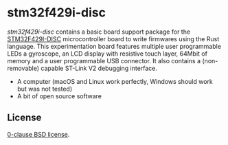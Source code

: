 stm32f429i-disc
===============

_stm32f429i-disc_ contains a basic board support package for the
[STM32F429I-DISC][] microcontroller board to write firmwares using the Rust
language. This experimentation board features multiple user programmable LEDs
a gyroscope, an LCD display with resistive touch layer, 64Mbit of memory and a
user programmable USB connector.
It also contains a (non-removable) capable ST-Link V2 debugging interface.

* A computer (macOS and Linux work perfectly, Windows should work but was not tested)
* A bit of open source software

[STM32F429I-DISC]: https://www.st.com/en/evaluation-tools/32f429idiscovery.html

License
-------

[0-clause BSD license](LICENSE-0BSD.txt).
